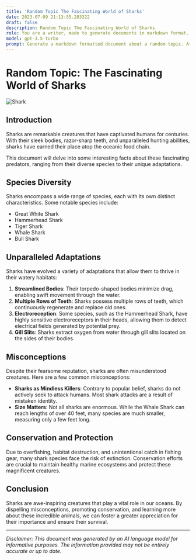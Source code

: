 ```yaml
---
title: 'Random Topic The Fascinating World of Sharks'
date: 2023-07-09 21:13:55.203322
draft: false
description: Random Topic The Fascinating World of Sharks
role: You are a writer, made to generate documents in markdown format. It is very important that all of the documents you generate are in valid markdown format.
model: gpt-3.5-turbo
prompt: Generate a markdown formatted document about a random topic. At the bottom, include a disclaimer explaining that the document was generated by you. The first line of the document should be the title. Make sure that the entire document is in proper markdown format, using a mix of various tags to make the document visually appealing.
---
```


# Random Topic: The Fascinating World of Sharks

![Shark](https://images.unsplash.com/photo-1486572788968-96f78f652720)

## Introduction

Sharks are remarkable creatures that have captivated humans for centuries. With their sleek bodies, razor-sharp teeth, and unparalleled hunting abilities, sharks have earned their place atop the oceanic food chain.

This document will delve into some interesting facts about these fascinating predators, ranging from their diverse species to their unique adaptations.

## Species Diversity

Sharks encompass a wide range of species, each with its own distinct characteristics. Some notable species include:

- Great White Shark
- Hammerhead Shark
- Tiger Shark
- Whale Shark
- Bull Shark

## Unparalleled Adaptations

Sharks have evolved a variety of adaptations that allow them to thrive in their watery habitats:

1. **Streamlined Bodies**: Their torpedo-shaped bodies minimize drag, enabling swift movement through the water.
2. **Multiple Rows of Teeth**: Sharks possess multiple rows of teeth, which continuously regenerate and replace old ones.
3. **Electroreception**: Some species, such as the Hammerhead Shark, have highly sensitive electroreceptors in their heads, allowing them to detect electrical fields generated by potential prey.
4. **Gill Slits**: Sharks extract oxygen from water through gill slits located on the sides of their bodies.

## Misconceptions

Despite their fearsome reputation, sharks are often misunderstood creatures. Here are a few common misconceptions:

- **Sharks as Mindless Killers**: Contrary to popular belief, sharks do not actively seek to attack humans. Most shark attacks are a result of mistaken identity.
- **Size Matters**: Not all sharks are enormous. While the Whale Shark can reach lengths of over 40 feet, many species are much smaller, measuring only a few feet long.

## Conservation and Protection

Due to overfishing, habitat destruction, and unintentional catch in fishing gear, many shark species face the risk of extinction. Conservation efforts are crucial to maintain healthy marine ecosystems and protect these magnificent creatures.

## Conclusion

Sharks are awe-inspiring creatures that play a vital role in our oceans. By dispelling misconceptions, promoting conservation, and learning more about these incredible animals, we can foster a greater appreciation for their importance and ensure their survival.

---

*Disclaimer: This document was generated by an AI language model for informative purposes. The information provided may not be entirely accurate or up to date.*